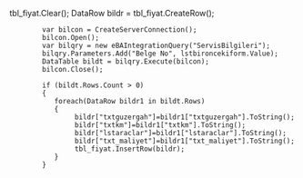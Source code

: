 tbl_fiyat.Clear();
            DataRow bildr = tbl_fiyat.CreateRow();
		    
	        var bilcon = CreateServerConnection();   
            bilcon.Open();                                     
            var bilqry = new eBAIntegrationQuery("ServisBilgileri"); 
            bilqry.Parameters.Add("Belge No", lstbironcekiform.Value);  
            DataTable bildt = bilqry.Execute(bilcon);  
            bilcon.Close();  
              
            if (bildt.Rows.Count > 0)  
            { 
               foreach(DataRow bildr1 in bildt.Rows)
               {                      
                    bildr["txtguzergah"]=bildr1["txtguzergah"].ToString(); 
                    bildr["txtkm"]=bildr1["txtkm"].ToString();
                    bildr["lstaraclar"]=bildr1["lstaraclar"].ToString();
                    bildr["txt_maliyet"]=bildr1["txt_maliyet"].ToString();
                    tbl_fiyat.InsertRow(bildr);	
               }                          
            } 
